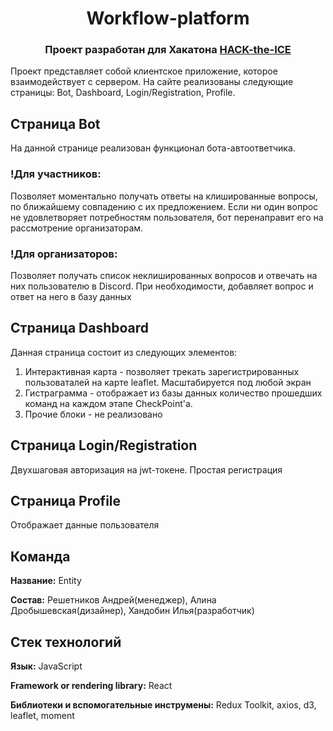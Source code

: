 <h1 align="center">Workflow-platform</h1> 
<h3 align="center">Проект разработан для Хакатона <a href="https://ityakutia.com/hack-the-ice" target="_blank">HACK-the-ICE</a></h3>

Проект представляет собой клиентское приложение, которое взаимодействует с сервером. На сайте реализованы следующие страницы: Bot, Dashboard, Login/Registration, Profile. 

## Страница Bot
  
На данной странице реализован функционал бота-автоответчика. 
### !Для участников:

Позволяет моментально получать ответы на клишированные вопросы, по ближайшему совпадению с их предложением. Если ни один вопрос не удовлетворяет потребностям пользователя, бот перенаправит его на рассмотрение организаторам.

### !Для организаторов:

Позволяет получать список неклишированных вопросов и отвечать на них пользователю в Discord. При необходимости, добавляет вопрос и ответ на него в базу данных

## Страница Dashboard

Данная страница состоит из следующих элементов:

  1. Интерактивная карта - позволяет трекать зарегистрированных пользоваталей на карте leaflet. Масштабируется под любой экран
  2. Гистраграмма - отображает из базы данных количество прошедших команд на каждом этапе CheckPoint'a. 
  3. Прочие блоки - не реализовано

## Страница Login/Registration

Двухшаговая авторизация на jwt-токене. Простая регистрация
  
## Страница Profile

Отображает данные пользователя
  
## Команда

**Название:** Entity

**Состав:** Решетников Андрей(менеджер), Алина Дробышевская(дизайнер), Хандобин Илья(разработчик)
## Стек технологий
**Язык:** JavaScript

**Framework or rendering library:** React

**Библиотеки и вспомогательные инструмены:** Redux Toolkit, axios, d3, leaflet, moment 
